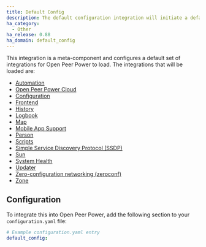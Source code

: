 ```yaml
---
title: Default Config
description: The default configuration integration will initiate a default configuration for Open Peer Power.
ha_category:
  - Other
ha_release: 0.88
ha_domain: default_config
---
```


This integration is a meta-component and configures a default set of integrations for Open Peer Power to load. The integrations that will be loaded are:

- [Automation](/integrations/automation/)
- [Open Peer Power Cloud](/integrations/cloud/)
- [Configuration](/integrations/config/)
- [Frontend](/integrations/frontend/)
- [History](/integrations/history/)
- [Logbook](/integrations/logbook/)
- [Map](/integrations/map/)
- [Mobile App Support](/integrations/mobile_app/)
- [Person](/integrations/person/)
- [Scripts](/integrations/script/)
- [Simple Service Discovery Protocol (SSDP)](/integrations/ssdp/)
- [Sun](/integrations/sun/)
- [System Health](/integrations/system_health/)
- [Updater](/integrations/updater/)
- [Zero-configuration networking (zeroconf)](/integrations/zeroconf/)
- [Zone](/integrations/zone)

## Configuration

To integrate this into Open Peer Power, add the following section to your `configuration.yaml` file:

```yaml
# Example configuration.yaml entry
default_config:
```
